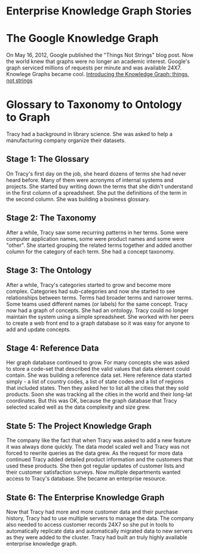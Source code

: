 # Enterprise Knowledge Graph Stories

# The Google Knowledge Graph
On May 16, 2012, Google published the "Things Not Strings" blog post.  Now the world knew that graphs were no longer an academic interest. Google's graph serviced millions of requests per minute and was available 24X7.  Knowlege Graphs became cool.
[Introducing the Knowledge Graph: things, not strings](https://www.blog.google/products/search/introducing-knowledge-graph-things-not/)

# Glossary to Taxonomy to Ontology to Graph
Tracy had a background in library science.  She was asked to help a manufacturing company organize their datasets.

## Stage 1: The Glossary
On Tracy's first day on the job, she heard dozens of terms she had never heard before.  Many of them were acronyms of internal systems and projects.  She started buy writing down the terms that she didn't understand in the first column of a spreadsheet.  She put the definitions of the term in the second column. She was building a business glossary.

## Stage 2: The Taxonomy
After a while, Tracy saw some recurring patterns in her terms.  Some were computer application names, some were product names and some were "other".  She started grouping the related terms together and added another column for the category of each term.  She had a concept taxonomy.

## Stage 3: The Ontology
After a while, Tracy's categories started to grow and become more complex.  Categories had sub-categories and now she started to see relationships between terms.  Terms had broader terms and narrower terms.  Some teams used different names (or labels) for the same concept.  Tracy now had a graph of concepts.  She had an ontology.  Tracy could no longer maintain the system using a simple spreadsheet.  She worked with her peers to create a web front end to a graph database so it was easy for anyone to add and update concepts.

## Stage 4: Reference Data
Her graph database continued to grow.  For many concepts she was asked to store a code-set that described the valid values that data element could contain.  She was building a reference data set.  Here reference data started simply - a list of country codes, a list of state codes and a list of regions that included states.  Then they asked her to list all the cities that they sold products.  Soon she was tracking all the cities in the world and their long-lat coordinates.  But this was OK, because the graph database that Tracy selected scaled well as the data complexity and size grew.

## State 5: The Project Knowledge Graph
The company like the fact that when Tracy was asked to add a new feature it was always done quickly.  The data model scaled well and Tracy was not forced to rewrite queries as the data grew.  As the request for more data continued Tracy added detailed product information and the customers that used these products.  She then got regular updates of customer lists and their customer satisfaction surveys.  Now multiple departments wanted access to Tracy's database.  She became an enterprise resource.

## State 6: The Enterprise Knowledge Graph
Now that Tracy had more and more customer data and their purchase history, Tracy had to use multiple servers to manage the data.  The company also needed to access customer records 24X7 so she put in tools to automatically replicate data and automatically migrated data to new servers as they were added to the cluster.  Tracy had built an truly highly available enterprise knowledge graph.

